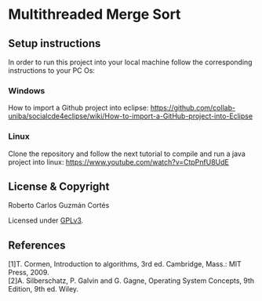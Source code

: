 # Multithreaded Merge Sort
## Setup instructions
In order to run this project into your local machine follow the corresponding instructions to your PC Os:

### Windows
How to import a Github project into eclipse: https://github.com/collab-uniba/socialcde4eclipse/wiki/How-to-import-a-GitHub-project-into-Eclipse

### Linux
Clone the repository and follow the next tutorial to compile and run a java project into linux: https://www.youtube.com/watch?v=CtpPnfU8UdE

## License & Copyright
Roberto Carlos Guzmán Cortés

Licensed under [GPLv3](LICENSE).

## References
[1]T. Cormen, Introduction to algorithms, 3rd ed. Cambridge, Mass.: MIT Press, 2009.<br>
[2]A. Silberschatz, P. Galvin and G. Gagne, Operating System Concepts, 9th Edition, 9th ed. Wiley.

